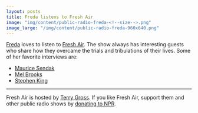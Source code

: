 ```yaml
---
layout: posts
title: Freda listens to Fresh Air
image: "img/content/public-radio-freda-<!--size-->.png"
image_large: "/img/content/public-radio-freda-960x640.png"
---
```


[Freda](/2014/10/27/freda.html) loves to listen to [Fresh Air](http://www.npr.org/programs/fresh-air/).
The show always has interesting guests who share how they overcame the trials and tribulations of their lives.
Some of her favorite interviews are:

* [Maurice Sendak](http://www.npr.org/2012/05/08/152248901/fresh-air-remembers-author-maurice-sendak)
* [Mel Brooks](http://www.npr.org/2013/05/20/182609040/mel-brooks-i-m-an-egot-so-i-don-t-need-any-more)
* [Stephen King](http://www.npr.org/templates/story/story.php?storyId=10207209)

---

Fresh Air is hosted by [Terry Gross]().
If you like Fresh Air, support them and other public radio shows by [donating to NPR](http://www.npr.org/stations/donate/index.php).